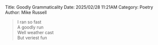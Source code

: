 Title: Goodly Grammaticality
Date: 2025/02/28 11:21AM
Category: Poetry
Author: Mike Russell

> I ran so fast<br>
A goodly run<br>
Well weather cast<br>
But veriest fun
